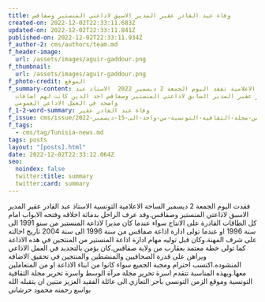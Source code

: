 ```yaml
---
title: وفاة عبد القادر عقير المدير الاسبق لاذاعتي المنستير وصفاقس
created-on: 2022-12-02T22:33:11.683Z
updated-on: 2022-12-02T22:33:11.841Z
published-on: 2022-12-02T22:33:11.934Z
f_author-2: cms/authors/team.md
f_header-image:
  url: /assets/images/aguir-gaddour.png
f_thumbnail:
  url: /assets/images/aguir-gaddour.png
f_photo-credit: الموقع
f_summary-content: الساحة الاعلامية تفقد اليوم الجمعة 2 ديسمبر 2022  الاستاذ عبد
  القادر عقير المدير السابق لاذاعتي المنستير وصفاقس احد الذين كانت لهم اضافات
  واضحة في العمل الاذاعي العمومي
f_1-2-word-summary: وفاة عبد القادر عقير
f_issue: cms/issue/العدد-الخامس-من-مجلة-الثقافيه-التونسية-من-واحد-الى-15-ديسمبر-2022.md
f_tags:
  - cms/tag/Tunisia-news.md
tags: posts
layout: "[posts].html"
date: 2022-12-02T22:33:12.064Z
seo:
  noindex: false
  twitter:title: summary
  twitter:card: summary
---
```

فقدت اليوم الجمعة 2 ديسمبر الساحة الاعلامية التونسية الاستاذ عبد القادر عقير المدير الاسبق لاذاعتي المنستير وصفاقس.وقد عرف الراحل بدماثة اخلاقه وفتحه الابواب امام كل الطاقات القادرة على الانتاج سواء عندما كان مديرا لاذاعة المنستير من سنو 1991 الى سنة 1996 او عندما تولى ادارة اذاعة صفاقس من سنة 1996 الى سنة 2004 تاريخ احالته على شرف المهنة.وكان قبل توليه مهام ادارة اذاعة المنستير من المنتجين في هذه الاذاعة كما تولى خطة معتمد بعقارب من ولاية صفاقس.كان يؤمن بالتجديد في العمل الاذاعي ويراهن على قدرة الصحافيين والمنشطين والمنتجين في تحقيق الاضافه المنشوده.اكتسب احترام ومجبة الجميع سواء كانوا من ابناء الاذاعة او من المتعاملين معها.وبهذه المناسبة تتقدم اسرة تحرير مجلة مرآة الوسط واسرة تحرير مجلة الثقافية التونسية وموقع الزمن التونسي باحر التعازي الى عائلة الفقيد العزيز متنين ان يتقبله الله بواسع رحمته محمود حرشاني
